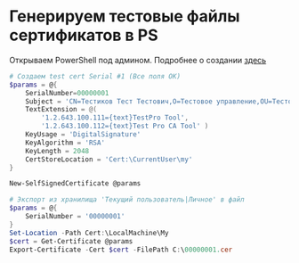 # Генерируем тестовые файлы сертификатов в PS

Открываем PowerShell под админом.
Подробнее о создании [здесь](https://learn.microsoft.com/en-us/powershell/module/pki/new-selfsignedcertificate?view=windowsserver2022-ps)

```powershell
# Создаем test cert Serial #1 (Все поля ОК)
$params = @{
    SerialNumber=00000001
    Subject = 'CN=Тестиков Тест Тестович,O=Тестовое управление,OU=Тестовый отдел №1,SN=Тестиков,G=Тест Тестович,T=Тестер,1.2.643.100.3=12345678901,1.2.643.3.131.1.1=123456789012,E=testikoff@testmail.com'
    TextExtension = @(
        '1.2.643.100.111={text}TestPro Tool',
        '1.2.643.100.112={text}Test Pro CA Tool' )
    KeyUsage = 'DigitalSignature'
    KeyAlgorithm = 'RSA'
    KeyLength = 2048
    CertStoreLocation = 'Cert:\CurrentUser\my'
}

New-SelfSignedCertificate @params

# Экспорт из хранилища 'Текущий пользователь|Личное' в файл
$params = @{
    SerialNumber = '00000001'
}
Set-Location -Path Cert:\LocalMachine\My
$cert = Get-Certificate @params
Export-Certificate -Cert $cert -FilePath C:\00000001.cer
```

